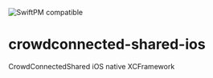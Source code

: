 ![SwiftPM compatible](https://img.shields.io/badge/SwiftPM-compatible-brightgreen.svg)
# crowdconnected-shared-ios
CrowdConnectedShared iOS native XCFramework
